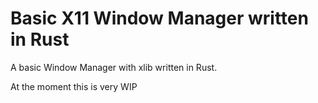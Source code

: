 # Basic X11 Window Manager written in Rust 

A basic Window Manager with xlib written in Rust.

At the moment this is very WIP
